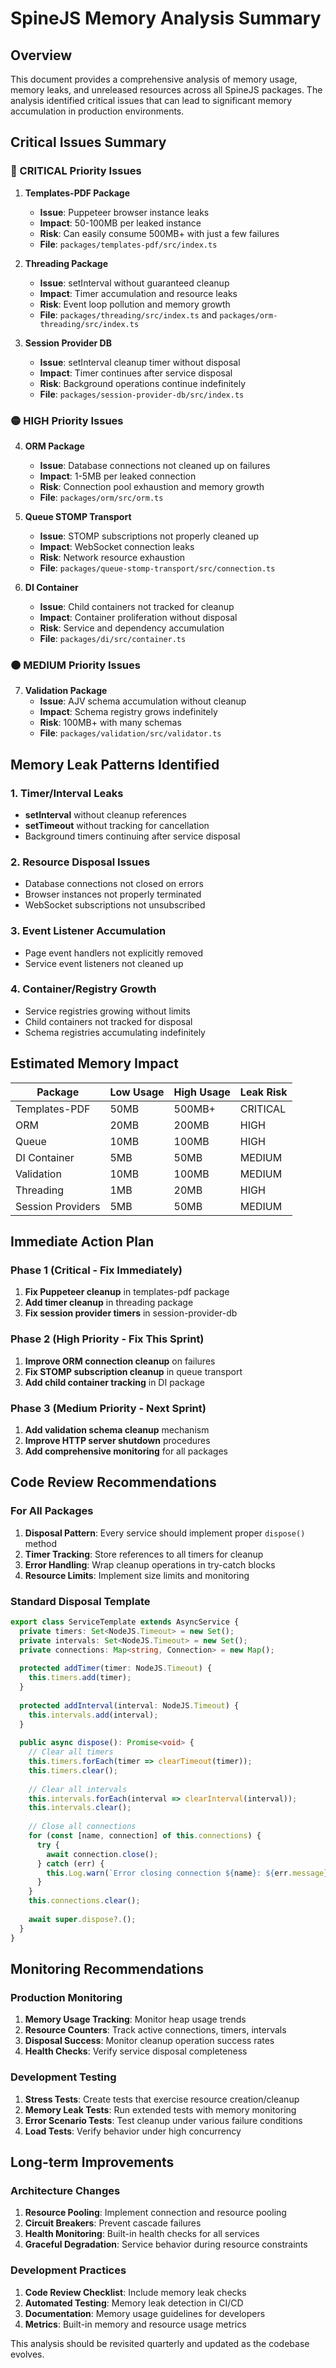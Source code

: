 # SpineJS Memory Analysis Summary

## Overview
This document provides a comprehensive analysis of memory usage, memory leaks, and unreleased resources across all SpineJS packages. The analysis identified critical issues that can lead to significant memory accumulation in production environments.

## Critical Issues Summary

### 🔴 CRITICAL Priority Issues

1. **Templates-PDF Package**
   - **Issue**: Puppeteer browser instance leaks
   - **Impact**: 50-100MB per leaked instance
   - **Risk**: Can easily consume 500MB+ with just a few failures
   - **File**: `packages/templates-pdf/src/index.ts`

2. **Threading Package**
   - **Issue**: setInterval without guaranteed cleanup
   - **Impact**: Timer accumulation and resource leaks
   - **Risk**: Event loop pollution and memory growth
   - **File**: `packages/threading/src/index.ts` and `packages/orm-threading/src/index.ts`

3. **Session Provider DB**
   - **Issue**: setInterval cleanup timer without disposal
   - **Impact**: Timer continues after service disposal
   - **Risk**: Background operations continue indefinitely
   - **File**: `packages/session-provider-db/src/index.ts`

### 🟡 HIGH Priority Issues

4. **ORM Package**
   - **Issue**: Database connections not cleaned up on failures
   - **Impact**: 1-5MB per leaked connection
   - **Risk**: Connection pool exhaustion and memory growth
   - **File**: `packages/orm/src/orm.ts`

5. **Queue STOMP Transport**
   - **Issue**: STOMP subscriptions not properly cleaned up
   - **Impact**: WebSocket connection leaks
   - **Risk**: Network resource exhaustion
   - **File**: `packages/queue-stomp-transport/src/connection.ts`

6. **DI Container**
   - **Issue**: Child containers not tracked for cleanup
   - **Impact**: Container proliferation without disposal
   - **Risk**: Service and dependency accumulation
   - **File**: `packages/di/src/container.ts`

### 🟠 MEDIUM Priority Issues

7. **Validation Package**
   - **Issue**: AJV schema accumulation without cleanup
   - **Impact**: Schema registry grows indefinitely
   - **Risk**: 100MB+ with many schemas
   - **File**: `packages/validation/src/validator.ts`

## Memory Leak Patterns Identified

### 1. Timer/Interval Leaks
- **setInterval** without cleanup references
- **setTimeout** without tracking for cancellation
- Background timers continuing after service disposal

### 2. Resource Disposal Issues
- Database connections not closed on errors
- Browser instances not properly terminated
- WebSocket subscriptions not unsubscribed

### 3. Event Listener Accumulation
- Page event handlers not explicitly removed
- Service event listeners not cleaned up

### 4. Container/Registry Growth
- Service registries growing without limits
- Child containers not tracked for disposal
- Schema registries accumulating indefinitely

## Estimated Memory Impact

| Package | Low Usage | High Usage | Leak Risk |
|---------|-----------|------------|-----------|
| Templates-PDF | 50MB | 500MB+ | CRITICAL |
| ORM | 20MB | 200MB | HIGH |
| Queue | 10MB | 100MB | HIGH |
| DI Container | 5MB | 50MB | MEDIUM |
| Validation | 10MB | 100MB | MEDIUM |
| Threading | 1MB | 20MB | HIGH |
| Session Providers | 5MB | 50MB | MEDIUM |

## Immediate Action Plan

### Phase 1 (Critical - Fix Immediately)
1. **Fix Puppeteer cleanup** in templates-pdf package
2. **Add timer cleanup** in threading package
3. **Fix session provider timers** in session-provider-db

### Phase 2 (High Priority - Fix This Sprint)
1. **Improve ORM connection cleanup** on failures
2. **Fix STOMP subscription cleanup** in queue transport
3. **Add child container tracking** in DI package

### Phase 3 (Medium Priority - Next Sprint)
1. **Add validation schema cleanup** mechanism
2. **Improve HTTP server shutdown** procedures
3. **Add comprehensive monitoring** for all packages

## Code Review Recommendations

### For All Packages
1. **Disposal Pattern**: Every service should implement proper `dispose()` method
2. **Timer Tracking**: Store references to all timers for cleanup
3. **Error Handling**: Wrap cleanup operations in try-catch blocks
4. **Resource Limits**: Implement size limits and monitoring

### Standard Disposal Template
```typescript
export class ServiceTemplate extends AsyncService {
  private timers: Set<NodeJS.Timeout> = new Set();
  private intervals: Set<NodeJS.Timeout> = new Set();
  private connections: Map<string, Connection> = new Map();
  
  protected addTimer(timer: NodeJS.Timeout) {
    this.timers.add(timer);
  }
  
  protected addInterval(interval: NodeJS.Timeout) {
    this.intervals.add(interval);
  }
  
  public async dispose(): Promise<void> {
    // Clear all timers
    this.timers.forEach(timer => clearTimeout(timer));
    this.timers.clear();
    
    // Clear all intervals
    this.intervals.forEach(interval => clearInterval(interval));
    this.intervals.clear();
    
    // Close all connections
    for (const [name, connection] of this.connections) {
      try {
        await connection.close();
      } catch (err) {
        this.Log.warn(`Error closing connection ${name}: ${err.message}`);
      }
    }
    this.connections.clear();
    
    await super.dispose?.();
  }
}
```

## Monitoring Recommendations

### Production Monitoring
1. **Memory Usage Tracking**: Monitor heap usage trends
2. **Resource Counters**: Track active connections, timers, intervals
3. **Disposal Success**: Monitor cleanup operation success rates
4. **Health Checks**: Verify service disposal completeness

### Development Testing
1. **Stress Tests**: Create tests that exercise resource creation/cleanup
2. **Memory Leak Tests**: Run extended tests with memory monitoring
3. **Error Scenario Tests**: Test cleanup under various failure conditions
4. **Load Tests**: Verify behavior under high concurrency

## Long-term Improvements

### Architecture Changes
1. **Resource Pooling**: Implement connection and resource pooling
2. **Circuit Breakers**: Prevent cascade failures
3. **Health Monitoring**: Built-in health checks for all services
4. **Graceful Degradation**: Service behavior during resource constraints

### Development Practices
1. **Code Review Checklist**: Include memory leak checks
2. **Automated Testing**: Memory leak detection in CI/CD
3. **Documentation**: Memory usage guidelines for developers
4. **Metrics**: Built-in memory and resource usage metrics

This analysis should be revisited quarterly and updated as the codebase evolves.

